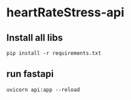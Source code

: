 # heartRateStress-api

   ## Install all libs

    pip install -r requirements.txt

   ##  run fastapi

    uvicorn api:app --reload
